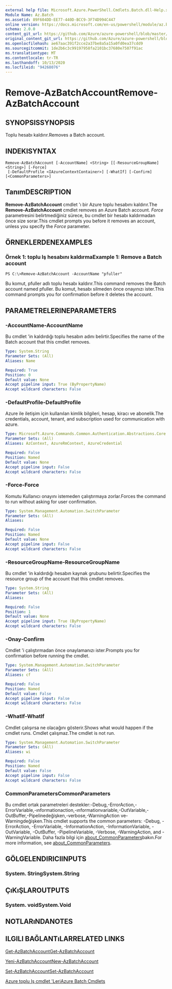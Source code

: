 ```yaml
---
external help file: Microsoft.Azure.PowerShell.Cmdlets.Batch.dll-Help.xml
Module Name: Az.Batch
ms.assetid: 89F604DD-EE77-440D-BCC9-3F74D994C447
online version: https://docs.microsoft.com/en-us/powershell/module/az.batch/remove-azbatchaccount
schema: 2.0.0
content_git_url: https://github.com/Azure/azure-powershell/blob/master/src/Batch/Batch/help/Remove-AzBatchAccount.md
original_content_git_url: https://github.com/Azure/azure-powershell/blob/master/src/Batch/Batch/help/Remove-AzBatchAccount.md
ms.openlocfilehash: ae67aac391f2cce2a37be8a5a15a0fd0ea37cdd9
ms.sourcegitcommit: 1de2b6c3c99197958fa2101bc37680e7507f91ac
ms.translationtype: MT
ms.contentlocale: tr-TR
ms.lasthandoff: 10/13/2020
ms.locfileid: "94268076"
---
```

# <span data-ttu-id="6e26f-101">Remove-AzBatchAccount</span><span class="sxs-lookup"><span data-stu-id="6e26f-101">Remove-AzBatchAccount</span></span>

## <span data-ttu-id="6e26f-102">SYNOPSIS</span><span class="sxs-lookup"><span data-stu-id="6e26f-102">SYNOPSIS</span></span>
<span data-ttu-id="6e26f-103">Toplu hesabı kaldırır.</span><span class="sxs-lookup"><span data-stu-id="6e26f-103">Removes a Batch account.</span></span>

## <span data-ttu-id="6e26f-104">INDEKI</span><span class="sxs-lookup"><span data-stu-id="6e26f-104">SYNTAX</span></span>

```
Remove-AzBatchAccount [-AccountName] <String> [[-ResourceGroupName] <String>] [-Force]
 [-DefaultProfile <IAzureContextContainer>] [-WhatIf] [-Confirm] [<CommonParameters>]
```

## <span data-ttu-id="6e26f-105">Tanım</span><span class="sxs-lookup"><span data-stu-id="6e26f-105">DESCRIPTION</span></span>
<span data-ttu-id="6e26f-106">**Remove-AzBatchAccount** cmdlet 'ı bir Azure toplu hesabını kaldırır.</span><span class="sxs-lookup"><span data-stu-id="6e26f-106">The **Remove-AzBatchAccount** cmdlet removes an Azure Batch account.</span></span>
<span data-ttu-id="6e26f-107">*Force* parametresini belirtmediğiniz sürece, bu cmdlet bir hesabı kaldırmadan önce size sorar.</span><span class="sxs-lookup"><span data-stu-id="6e26f-107">This cmdlet prompts you before it removes an account, unless you specify the *Force* parameter.</span></span>

## <span data-ttu-id="6e26f-108">ÖRNEKLERDEN</span><span class="sxs-lookup"><span data-stu-id="6e26f-108">EXAMPLES</span></span>

### <span data-ttu-id="6e26f-109">Örnek 1: toplu Iş hesabını kaldırma</span><span class="sxs-lookup"><span data-stu-id="6e26f-109">Example 1: Remove a Batch account</span></span>
```
PS C:\>Remove-AzBatchAccount -AccountName "pfuller"
```

<span data-ttu-id="6e26f-110">Bu komut, pfuller adlı toplu hesabı kaldırır.</span><span class="sxs-lookup"><span data-stu-id="6e26f-110">This command removes the Batch account named pfuller.</span></span>
<span data-ttu-id="6e26f-111">Bu komut, hesabı silmeden önce onayınızı ister.</span><span class="sxs-lookup"><span data-stu-id="6e26f-111">This command prompts you for confirmation before it deletes the account.</span></span>

## <span data-ttu-id="6e26f-112">PARAMETRELERINE</span><span class="sxs-lookup"><span data-stu-id="6e26f-112">PARAMETERS</span></span>

### <span data-ttu-id="6e26f-113">-AccountName</span><span class="sxs-lookup"><span data-stu-id="6e26f-113">-AccountName</span></span>
<span data-ttu-id="6e26f-114">Bu cmdlet 'in kaldırdığı toplu hesabın adını belirtir.</span><span class="sxs-lookup"><span data-stu-id="6e26f-114">Specifies the name of the Batch account that this cmdlet removes.</span></span>

```yaml
Type: System.String
Parameter Sets: (All)
Aliases: Name

Required: True
Position: 0
Default value: None
Accept pipeline input: True (ByPropertyName)
Accept wildcard characters: False
```

### <span data-ttu-id="6e26f-115">-DefaultProfile</span><span class="sxs-lookup"><span data-stu-id="6e26f-115">-DefaultProfile</span></span>
<span data-ttu-id="6e26f-116">Azure ile iletişim için kullanılan kimlik bilgileri, hesap, kiracı ve abonelik.</span><span class="sxs-lookup"><span data-stu-id="6e26f-116">The credentials, account, tenant, and subscription used for communication with azure.</span></span>

```yaml
Type: Microsoft.Azure.Commands.Common.Authentication.Abstractions.Core.IAzureContextContainer
Parameter Sets: (All)
Aliases: AzContext, AzureRmContext, AzureCredential

Required: False
Position: Named
Default value: None
Accept pipeline input: False
Accept wildcard characters: False
```

### <span data-ttu-id="6e26f-117">-Force</span><span class="sxs-lookup"><span data-stu-id="6e26f-117">-Force</span></span>
<span data-ttu-id="6e26f-118">Komutu Kullanıcı onayını istemeden çalıştırmaya zorlar.</span><span class="sxs-lookup"><span data-stu-id="6e26f-118">Forces the command to run without asking for user confirmation.</span></span>

```yaml
Type: System.Management.Automation.SwitchParameter
Parameter Sets: (All)
Aliases:

Required: False
Position: Named
Default value: None
Accept pipeline input: False
Accept wildcard characters: False
```

### <span data-ttu-id="6e26f-119">-ResourceGroupName</span><span class="sxs-lookup"><span data-stu-id="6e26f-119">-ResourceGroupName</span></span>
<span data-ttu-id="6e26f-120">Bu cmdlet 'in kaldırdığı hesabın kaynak grubunu belirtir.</span><span class="sxs-lookup"><span data-stu-id="6e26f-120">Specifies the resource group of the account that this cmdlet removes.</span></span>

```yaml
Type: System.String
Parameter Sets: (All)
Aliases:

Required: False
Position: 1
Default value: None
Accept pipeline input: True (ByPropertyName)
Accept wildcard characters: False
```

### <span data-ttu-id="6e26f-121">-Onay</span><span class="sxs-lookup"><span data-stu-id="6e26f-121">-Confirm</span></span>
<span data-ttu-id="6e26f-122">Cmdlet 'i çalıştırmadan önce onaylamanızı ister.</span><span class="sxs-lookup"><span data-stu-id="6e26f-122">Prompts you for confirmation before running the cmdlet.</span></span>

```yaml
Type: System.Management.Automation.SwitchParameter
Parameter Sets: (All)
Aliases: cf

Required: False
Position: Named
Default value: False
Accept pipeline input: False
Accept wildcard characters: False
```

### <span data-ttu-id="6e26f-123">-WhatIf</span><span class="sxs-lookup"><span data-stu-id="6e26f-123">-WhatIf</span></span>
<span data-ttu-id="6e26f-124">Cmdlet çalışırsa ne olacağını gösterir.</span><span class="sxs-lookup"><span data-stu-id="6e26f-124">Shows what would happen if the cmdlet runs.</span></span>
<span data-ttu-id="6e26f-125">Cmdlet çalışmaz.</span><span class="sxs-lookup"><span data-stu-id="6e26f-125">The cmdlet is not run.</span></span>

```yaml
Type: System.Management.Automation.SwitchParameter
Parameter Sets: (All)
Aliases: wi

Required: False
Position: Named
Default value: False
Accept pipeline input: False
Accept wildcard characters: False
```

### <span data-ttu-id="6e26f-126">CommonParameters</span><span class="sxs-lookup"><span data-stu-id="6e26f-126">CommonParameters</span></span>
<span data-ttu-id="6e26f-127">Bu cmdlet ortak parametreleri destekler:-Debug,-ErrorAction,-ErrorVariable,-ınformationaction,-ınformationvariable,-OutVariable,-OutBuffer,-Pipelinedeğişken,-verbose,-WarningAction ve-Warningdeğişken.</span><span class="sxs-lookup"><span data-stu-id="6e26f-127">This cmdlet supports the common parameters: -Debug, -ErrorAction, -ErrorVariable, -InformationAction, -InformationVariable, -OutVariable, -OutBuffer, -PipelineVariable, -Verbose, -WarningAction, and -WarningVariable.</span></span> <span data-ttu-id="6e26f-128">Daha fazla bilgi için [about_CommonParameters](http://go.microsoft.com/fwlink/?LinkID=113216)bakın.</span><span class="sxs-lookup"><span data-stu-id="6e26f-128">For more information, see [about_CommonParameters](http://go.microsoft.com/fwlink/?LinkID=113216).</span></span>

## <span data-ttu-id="6e26f-129">GÖLGELENDIRICI</span><span class="sxs-lookup"><span data-stu-id="6e26f-129">INPUTS</span></span>

### <span data-ttu-id="6e26f-130">System. String</span><span class="sxs-lookup"><span data-stu-id="6e26f-130">System.String</span></span>

## <span data-ttu-id="6e26f-131">ÇıKıŞLAR</span><span class="sxs-lookup"><span data-stu-id="6e26f-131">OUTPUTS</span></span>

### <span data-ttu-id="6e26f-132">System. void</span><span class="sxs-lookup"><span data-stu-id="6e26f-132">System.Void</span></span>

## <span data-ttu-id="6e26f-133">NOTLARıNDA</span><span class="sxs-lookup"><span data-stu-id="6e26f-133">NOTES</span></span>

## <span data-ttu-id="6e26f-134">ILGILI BAĞLANTıLAR</span><span class="sxs-lookup"><span data-stu-id="6e26f-134">RELATED LINKS</span></span>

[<span data-ttu-id="6e26f-135">Get-AzBatchAccount</span><span class="sxs-lookup"><span data-stu-id="6e26f-135">Get-AzBatchAccount</span></span>](./Get-AzBatchAccount.md)

[<span data-ttu-id="6e26f-136">Yeni-AzBatchAccount</span><span class="sxs-lookup"><span data-stu-id="6e26f-136">New-AzBatchAccount</span></span>](./New-AzBatchAccount.md)

[<span data-ttu-id="6e26f-137">Set-AzBatchAccount</span><span class="sxs-lookup"><span data-stu-id="6e26f-137">Set-AzBatchAccount</span></span>](./Set-AzBatchAccount.md)

[<span data-ttu-id="6e26f-138">Azure toplu Iş cmdlet 'Leri</span><span class="sxs-lookup"><span data-stu-id="6e26f-138">Azure Batch Cmdlets</span></span>](/powershell/module/Az.Batch/)
